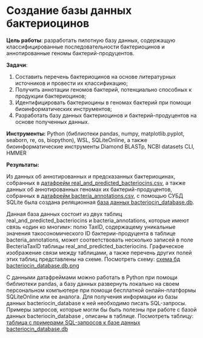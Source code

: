 # Создание базы данных бактериоцинов


 **Цель	работы**:	разработать	пилотную	базу	данных,	содержащую	классифицированные
 последовательности	бактериоцинов	и	аннотированные	геномы	бактерий-продуцентов.
 
 **Задачи**:
 1.	Составить	перечень	бактериоцинов	на	основе	литературных	источников	и	провести	их
 классификацию;
 2.	Получить	аннотации	геномов	бактерий,	потенциально	способных	к	продукции
 бактериоцинов;
 3.	Идентифицировать	бактериоцины	в	геномах	бактерий	при	помощи	биоинформатических
 инструментов;
 4.	Разработать	базу	данных	бактериоцинов	и	бактерий-продуцентов	на	основе	полученных
 данных.

**Инструменты:** Python (библиотеки pandas, numpy, matplotlib.pyplot, seaborn, re, os, biopython), WSL, SQLiteOnline, а также биоинформатические инструменты Diamond BLASTp, NCBI datasets CLI, HMMER 


**Результаты:**

Из данных об аннотированных и предсказанных бактериоцинах, собранных в [датафрейм real_and_predicted_bacteriocins.csv](real_and_predicted_bacteriocins.csv), а также данных об аннотированных геномах их бактерий-продуцентов, собранных в [датафрейм bacteria_annotations.csv](bacteria_annotations.csv), с помощью СУБД SQLite была создана реляционная [база данных bacteriocin_database.db](bacteriocin_database.db).

Данная база данных состоит из двух таблиц real_and_predicted_bacteriocins и bacteria_annotations, которые имеют связь «один ко многим»: полю TaxID, содержащему уникальные значения такосономического ID бактерии-продуцента в таблице bacteria_annotations, может соответствовать несколько записей в поле BecteriaTaxID таблицы real_and_predicted_bacteriocins. Графическое изображение связи между таблицами, а также перечень других полей этих таблиц представлены на схеме. Посмотреть схему: [схема бд bacteriocin_database.db.png](https://github.com/Vas1l1sa/Bacteriocin_database_ITMO_Final_qualifying_work/blob/main/%D1%81%D1%85%D0%B5%D0%BC%D0%B0%20%D0%B1%D0%B4%20bacteriocin_database.db.png)



С данными датафреймами можно работать в Python при помощи библиотеки pandas, а базу данных развернуть локально на своем персональном компьютере при помощи бесплатной онлайн-платформы SQLiteOnline или ее аналога. Для получения информации из базы данных bacteriocin_database к ней необходимо писать SQL-запросы. Примеры запросов, которые могли бы быть полезны при работе с базой данных bacteriocin_database , описаны в таблице. Посмотреть таблицу: [таблица с примерами SQL-запросов к базе данных bacteriocin_database.db]( https://github.com/Vas1l1sa/Bacteriocin_database_ITMO_Final_qualifying_work/blob/main/%D1%82%D0%B0%D0%B1%D0%BB%D1%86%D0%B0%20%D1%81%20%D0%BF%D1%80%D0%B8%D0%BC%D0%B5%D1%80%D0%B0%D0%BC%D0%B8%20SQL-%20%D0%B7%D0%B0%D0%BF%D1%80%D0%BE%D1%81%D0%BE%D0%B2%20%D0%BA%20%D0%B1%D0%B4.png)

